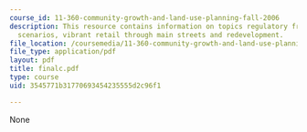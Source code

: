 ```yaml
---
course_id: 11-360-community-growth-and-land-use-planning-fall-2006
description: This resource contains information on topics regulatory framework, development
  scenarios, vibrant retail through main streets and redevelopment.
file_location: /coursemedia/11-360-community-growth-and-land-use-planning-fall-2006/3545771b31770693454235555d2c96f1_finalc.pdf
file_type: application/pdf
layout: pdf
title: finalc.pdf
type: course
uid: 3545771b31770693454235555d2c96f1

---
```

None